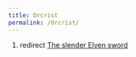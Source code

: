 ```yaml
---
title: Orcrist
permalink: /Orcrist/
---
```


1.  redirect [The slender Elven
    sword](The_slender_Elven_sword "wikilink")